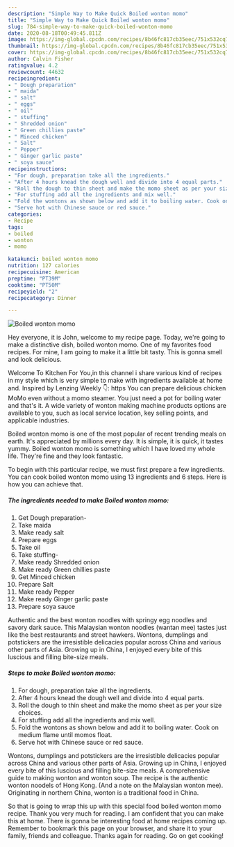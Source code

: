 ```yaml
---
description: "Simple Way to Make Quick Boiled wonton momo"
title: "Simple Way to Make Quick Boiled wonton momo"
slug: 784-simple-way-to-make-quick-boiled-wonton-momo
date: 2020-08-18T00:49:45.811Z
image: https://img-global.cpcdn.com/recipes/8b46fc817cb35eec/751x532cq70/boiled-wonton-momo-recipe-main-photo.jpg
thumbnail: https://img-global.cpcdn.com/recipes/8b46fc817cb35eec/751x532cq70/boiled-wonton-momo-recipe-main-photo.jpg
cover: https://img-global.cpcdn.com/recipes/8b46fc817cb35eec/751x532cq70/boiled-wonton-momo-recipe-main-photo.jpg
author: Calvin Fisher
ratingvalue: 4.2
reviewcount: 44632
recipeingredient:
- " Dough preparation"
- " maida"
- " salt"
- " eggs"
- " oil"
- " stuffing"
- " Shredded onion"
- " Green chillies paste"
- " Minced chicken"
- " Salt"
- " Pepper"
- " Ginger garlic paste"
- " soya sauce"
recipeinstructions:
- "For dough, preparation take all the ingredients."
- "After 4 hours knead the dough well and divide into 4 equal parts."
- "Roll the dough to thin sheet and make the momo sheet as per your size choices."
- "For stuffing add all the ingredients and mix well."
- "Fold the wontons as shown below and add it to boiling water. Cook on medium flame until momos float."
- "Serve hot with Chinese sauce or red sauce."
categories:
- Recipe
tags:
- boiled
- wonton
- momo

katakunci: boiled wonton momo 
nutrition: 127 calories
recipecuisine: American
preptime: "PT39M"
cooktime: "PT50M"
recipeyield: "2"
recipecategory: Dinner

---
```



![Boiled wonton momo](https://img-global.cpcdn.com/recipes/8b46fc817cb35eec/751x532cq70/boiled-wonton-momo-recipe-main-photo.jpg)

Hey everyone, it is John, welcome to my recipe page. Today, we're going to make a distinctive dish, boiled wonton momo. One of my favorites food recipes. For mine, I am going to make it a little bit tasty. This is gonna smell and look delicious.

Welcome To Kitchen For You,in this channel i share various kind of recipes in my style which is very simple to make with ingredients available at home and. Inspired by Lenzing Weekly 👇: https You can prepare delicious chicken MoMo even without a momo steamer. You just need a pot for boiling water and that&#39;s it. A wide variety of wonton making machine products options are available to you, such as local service location, key selling points, and applicable industries.

Boiled wonton momo is one of the most popular of recent trending meals on earth. It's appreciated by millions every day. It is simple, it is quick, it tastes yummy. Boiled wonton momo is something which I have loved my whole life. They're fine and they look fantastic.


To begin with this particular recipe, we must first prepare a few ingredients. You can cook boiled wonton momo using 13 ingredients and 6 steps. Here is how you can achieve that.

<!--inarticleads1-->

##### The ingredients needed to make Boiled wonton momo:

1. Get  Dough preparation-
1. Take  maida
1. Make ready  salt
1. Prepare  eggs
1. Take  oil
1. Take  stuffing-
1. Make ready  Shredded onion
1. Make ready  Green chillies paste
1. Get  Minced chicken
1. Prepare  Salt
1. Make ready  Pepper
1. Make ready  Ginger garlic paste
1. Prepare  soya sauce


Authentic and the best wonton noodles with springy egg noodles and savory dark sauce. This Malaysian wonton noodles (wantan mee) tastes just like the best restaurants and street hawkers. Wontons, dumplings and potstickers are the irresistible delicacies popular across China and various other parts of Asia. Growing up in China, I enjoyed every bite of this luscious and filling bite-size meals. 

<!--inarticleads2-->

##### Steps to make Boiled wonton momo:

1. For dough, preparation take all the ingredients.
1. After 4 hours knead the dough well and divide into 4 equal parts.
1. Roll the dough to thin sheet and make the momo sheet as per your size choices.
1. For stuffing add all the ingredients and mix well.
1. Fold the wontons as shown below and add it to boiling water. Cook on medium flame until momos float.
1. Serve hot with Chinese sauce or red sauce.


Wontons, dumplings and potstickers are the irresistible delicacies popular across China and various other parts of Asia. Growing up in China, I enjoyed every bite of this luscious and filling bite-size meals. A comprehensive guide to making wonton and wonton soup. The recipe is the authentic wonton noodels of Hong Kong. (And a note on the Malaysian wonton mee). Originating in northern China, wonton is a traditional food in China. 

So that is going to wrap this up with this special food boiled wonton momo recipe. Thank you very much for reading. I am confident that you can make this at home. There is gonna be interesting food at home recipes coming up. Remember to bookmark this page on your browser, and share it to your family, friends and colleague. Thanks again for reading. Go on get cooking!
